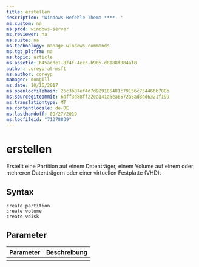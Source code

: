 ```yaml
---
title: erstellen
description: 'Windows-Befehle Thema ****- '
ms.custom: na
ms.prod: windows-server
ms.reviewer: na
ms.suite: na
ms.technology: manage-windows-commands
ms.tgt_pltfrm: na
ms.topic: article
ms.assetid: b45acde1-8f4f-4ec3-b905-d8188f884af8
author: coreyp-at-msft
ms.author: coreyp
manager: dongill
ms.date: 10/16/2017
ms.openlocfilehash: 25c3b87ef4d7d929185481c79156c754466b788b
ms.sourcegitcommit: 6aff3d88ff22ea141a6ea6572a5ad8dd6321f199
ms.translationtype: MT
ms.contentlocale: de-DE
ms.lasthandoff: 09/27/2019
ms.locfileid: "71378839"
---
```

# <a name="create"></a>erstellen



Erstellt eine Partition auf einem Datenträger, einem Volume auf einem oder mehreren Datenträgern oder einer virtuellen Festplatte (VHD).

## <a name="syntax"></a>Syntax

```
create partition
create volume
create vdisk
```

## <a name="parameters"></a>Parameter

| Parameter | Beschreibung |
|-----------|-------------|
|           |             |


